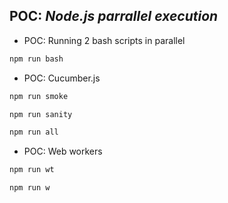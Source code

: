 ## POC: <em>Node.js parrallel execution</em>

- POC: Running 2 bash scripts in parallel

```bash
npm run bash
```

- POC: Cucumber.js

```bash
npm run smoke

npm run sanity

npm run all
```

- POC: Web workers

```bash
npm run wt

npm run w
```
